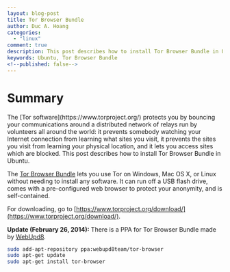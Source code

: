 ```yaml
---
layout: blog-post
title: Tor Browser Bundle
author: Duc A. Hoang
categories:
  - "linux"
comment: true
description: This post describes how to install Tor Browser Bundle in Ubuntu
keywords: Ubuntu, Tor Browser Bundle
<!--published: false-->
---
```


<div class="alert alert-info" markdown="1">
<h1 class="alert-heading">Summary</h1>
The [Tor software](https://www.torproject.org/) protects you by bouncing your communications around a distributed network of relays run by volunteers all around the world: it prevents somebody watching your Internet connection from learning what sites you visit, it prevents the sites you visit from learning your physical location, and it lets you access sites which are blocked. This post describes how to install Tor Browser Bundle in Ubuntu.
</div>

The [Tor Browser Bundle](https://www.torproject.org/download/) lets you use Tor on Windows, Mac OS X, or Linux without needing to install any software. It can run off a USB flash drive, comes with a pre-configured web browser to protect your anonymity, and is self-contained.

For downloading, go to [https://www.torproject.org/download/](https://www.torproject.org/download/).

**Update (February 26, 2014):** There is a PPA for Tor Browser Bundle made by [WebUpd8](http://www.webupd8.org/2013/12/tor-browser-bundle-ubuntu-ppa.html).

```bash
sudo add-apt-repository ppa:webupd8team/tor-browser
sudo apt-get update
sudo apt-get install tor-browser
```